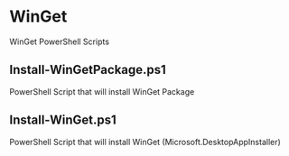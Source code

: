 # WinGet
WinGet PowerShell Scripts

## Install-WinGetPackage.ps1
PowerShell Script that will install WinGet Package

## Install-WinGet.ps1
PowerShell Script that will install WinGet (Microsoft.DesktopAppInstaller)
